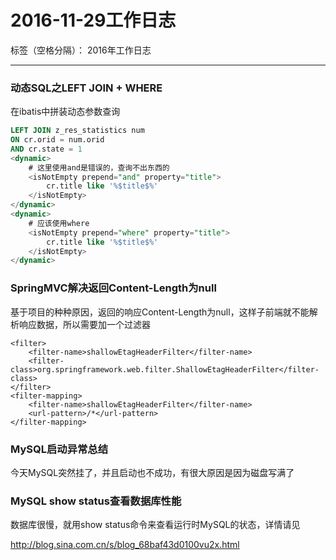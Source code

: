 # 2016-11-29工作日志

标签（空格分隔）： 2016年工作日志

---

### 动态SQL之LEFT JOIN + WHERE

在ibatis中拼装动态参数查询

``` sql
LEFT JOIN z_res_statistics num 
ON cr.orid = num.orid 
AND cr.state = 1
<dynamic>
    # 这里使用and是错误的，查询不出东西的
    <isNotEmpty prepend="and" property="title">
        cr.title like '%$title$%'
    </isNotEmpty>
</dynamic>
<dynamic>
    # 应该使用where
    <isNotEmpty prepend="where" property="title">
        cr.title like '%$title$%'
    </isNotEmpty>
</dynamic>
```

### SpringMVC解决返回Content-Length为null

基于项目的种种原因，返回的响应Content-Length为null，这样子前端就不能解析响应数据，所以需要加一个过滤器

```
<filter>
    <filter-name>shallowEtagHeaderFilter</filter-name>
    <filter-class>org.springframework.web.filter.ShallowEtagHeaderFilter</filter-class>
</filter>
<filter-mapping>
    <filter-name>shallowEtagHeaderFilter</filter-name>
    <url-pattern>/*</url-pattern>
</filter-mapping>
```

### MySQL启动异常总结

今天MySQL突然挂了，并且启动也不成功，有很大原因是因为磁盘写满了

### MySQL show status查看数据库性能

数据库很慢，就用show status命令来查看运行时MySQL的状态，详情请见

http://blog.sina.com.cn/s/blog_68baf43d0100vu2x.html